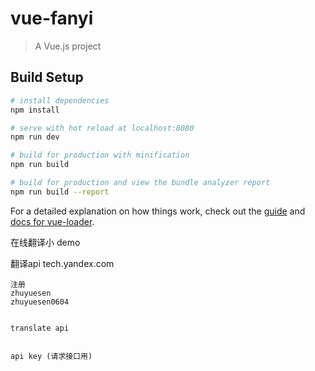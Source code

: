 # vue-fanyi

> A Vue.js project

## Build Setup

``` bash
# install dependencies
npm install

# serve with hot reload at localhost:8080
npm run dev

# build for production with minification
npm run build

# build for production and view the bundle analyzer report
npm run build --report
```

For a detailed explanation on how things work, check out the [guide](http://vuejs-templates.github.io/webpack/) and [docs for vue-loader](http://vuejs.github.io/vue-loader).


在线翻译小 demo

翻译api
    tech.yandex.com

    注册
    zhuyuesen
    zhuyuesen0604


    translate api


    api key (请求接口用)
